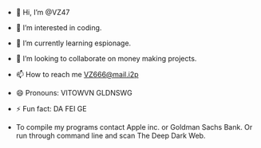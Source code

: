 - 👋 Hi, I’m @VZ47
- 👀 I’m interested in coding.
- 🌱 I’m currently learning espionage.
- 💞️ I’m looking to collaborate on money making projects.
- 📫 How to reach me VZ666@mail.i2p
- 😄 Pronouns: VITOWVN GLDNSWG
- ⚡ Fun fact: DA FEI GE

- $$$$ To compile my programs contact Apple inc. or Goldman Sachs Bank. Or run through command line and scan The Deep Dark Web.

<!---
VZ47/VZ47 is a ✨ special ✨ repository because its `README.md` (this file) appears on your GitHub profile.
You can click the Preview link to take a look at your changes.
--->
